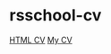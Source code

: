 # rsschool-cv
[HTML CV](https://k-lenka.github.io/rsschool-cv/)
[My CV](https://k-lenka.github.io/rsschool-cv/cv)
